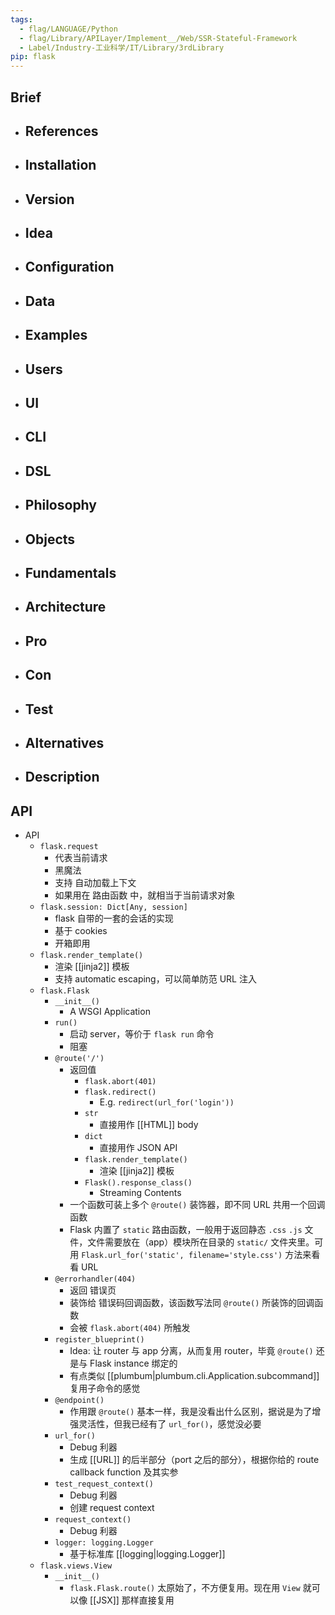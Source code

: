 ```yaml
---
tags:
  - flag/LANGUAGE/Python
  - flag/Library/APILayer/Implement__/Web/SSR-Stateful-Framework
  - Label/Industry-工业科学/IT/Library/3rdLibrary
pip: flask
---
```


## Brief

- References
    - 

- Installation
    - 

- Version
    - 

- Idea
    - 

- Configuration
    - 

- Data
    - 

- Examples
    - 

- Users
    - 

- UI
    - 

- CLI
    - 

- DSL
    - 

- Philosophy
    - 

- Objects
    - 

- Fundamentals
    - 

- Architecture
    - 

- Pro
    - 

- Con
    - 

- Test
    - 

- Alternatives
    - 

- Description
    - 


## API

- API
    - `flask.request`
        - 代表当前请求
        - 黑魔法
        - 支持 自动加载上下文
        - 如果用在 路由函数 中，就相当于当前请求对象
    - `flask.session: Dict[Any, session]`
        - flask 自带的一套的会话的实现
        - 基于 cookies
        - 开箱即用
    - `flask.render_template()`
        - 渲染 [[jinja2]] 模板
        - 支持 automatic escaping，可以简单防范 URL 注入
    - `flask.Flask`
        - `__init__()`
            - A WSGI Application
        - `run()`
            - 启动 server，等价于 `flask run` 命令
            - 阻塞
        - `@route('/')`
            - 返回值
                - `flask.abort(401)`
                - `flask.redirect()`
                    - E.g. `redirect(url_for('login'))`
                - `str`
                    - 直接用作 [[HTML]] body
                - `dict`
                    - 直接用作 JSON API
                - `flask.render_template()`
                    - 渲染 [[jinja2]] 模板
                - `Flask().response_class()`
                    - Streaming Contents
            - 一个函数可装上多个 `@route()` 装饰器，即不同 URL 共用一个回调函数
            - Flask 内置了 `static` 路由函数，一般用于返回静态 `.css` `.js` 文件，文件需要放在（app）模块所在目录的 `static/` 文件夹里。可用 `Flask.url_for('static', filename='style.css')` 方法来看看 URL
        - `@errorhandler(404)`
            - 返回 错误页
            - 装饰给 错误码回调函数，该函数写法同 `@route()` 所装饰的回调函数
            - 会被 `flask.abort(404)` 所触发
        - `register_blueprint()`
            - Idea: 让 router 与 app 分离，从而复用 router，毕竟 `@route()` 还是与 Flask instance 绑定的
            - 有点类似 [[plumbum|plumbum.cli.Application.subcommand]] 复用子命令的感觉
        - `@endpoint()`
            - 作用跟 `@route()` 基本一样，我是没看出什么区别，据说是为了增强灵活性，但我已经有了 `url_for()`，感觉没必要
        - `url_for()`
            - Debug 利器
            - 生成 [[URL]] 的后半部分（port 之后的部分），根据你给的 route callback function 及其实参
        - `test_request_context()`
            - Debug 利器
            - 创建 request context
        - `request_context()`
            - Debug 利器
        - `logger: logging.Logger`
            - 基于标准库 [[logging|logging.Logger]]
    - `flask.views.View`
        - `__init__()`
            - `flask.Flask.route()` 太原始了，不方便复用。现在用 `View` 就可以像 [[JSX]] 那样直接复用
